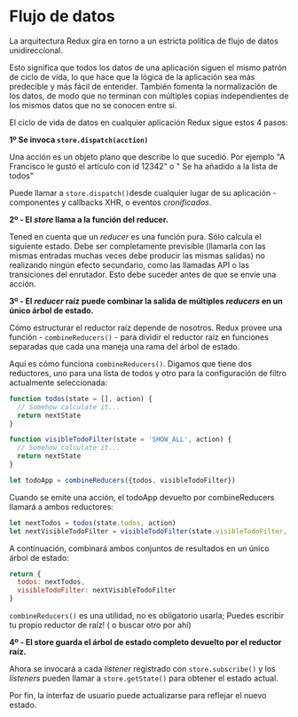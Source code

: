 # Flujo de datos

La arquitectura Redux gira en torno a un estricta política de flujo de datos unidireccional.

Esto significa que todos los datos de una aplicación siguen el mismo patrón de ciclo de vida, lo que hace que la lógica de la aplicación sea más predecible y más fácil de entender. También fomenta la normalización de los datos, de modo que no terminan con múltiples copias independientes de los mismos datos que no se conocen entre sí.

El ciclo de vida de datos en cualquier aplicación Redux sigue estos 4 pasos:

**1º Se invoca `store.dispatch(acction)`**

Una acción es un objeto plano que describe lo que sucedió. Por ejemplo "A Francisco le gustó el artículo con id 12342" o " Se ha añadido <text> a la lista de todos"

Puede llamar a `store.dispatch()`desde cualquier lugar de su aplicación - componentes y callbacks XHR, o eventos _cronificados_.

**2º - El _store_ llama a la función del reducer.**

Tened en cuenta que un _reducer_ es una función pura. Sólo calcula el siguiente estado. Debe ser completamente previsible (llamarla con las mismas entradas muchas veces debe producir las mismas salidas) no realizando ningún efecto secundario, como las llamadas API o las transiciones del enrutador. Esto debe suceder antes de que se envíe una acción.

**3º - El _reducer_ raíz puede combinar la salida de múltiples _reducers_ en un único árbol de estado.**

Cómo estructurar el reductor raíz depende de nosotros. Redux provee una función - `combineReducers()` - para dividir el reductor raíz en funciones separadas que cada una maneja una rama del árbol de estado.

Aquí es cómo funciona `combineReducers()`. Digamos que tiene dos reductores, uno para una lista de todos y otro para la configuración de filtro actualmente seleccionada:

```js
function todos(state = [], action) {
  // Somehow calculate it...
  return nextState
}

function visibleTodoFilter(state = 'SHOW_ALL', action) {
  // Somehow calculate it...
  return nextState
}

let todoApp = combineReducers({todos, visibleTodoFilter})
```
Cuando se emite una acción, el todoApp devuelto por combineReducers llamará a ambos reductores:

```js
let nextTodos = todos(state.todos, action)
let nextVisibleTodoFilter = visibleTodoFilter(state.visibleTodoFilter, action)
```
A continuación, combinará ambos conjuntos de resultados en un único árbol de estado:

```js
return {
  todos: nextTodos,
  visibleTodoFilter: nextVisibleTodoFilter
}

```

`combineReducers()` es una utilidad, no es obligatorio usarla; Puedes escribir tu propio reductor de raíz! ( o buscar otro por ahí)

**4º - El store guarda el árbol de estado completo devuelto por el reductor raíz.**

Ahora se invocará a cada _listener_ registrado con `store.subscribe()` y los _listeners_ pueden llamar a `store.getState()` para obtener el estado actual.

Por fin, la interfaz de usuario puede actualizarse para reflejar el nuevo estado.